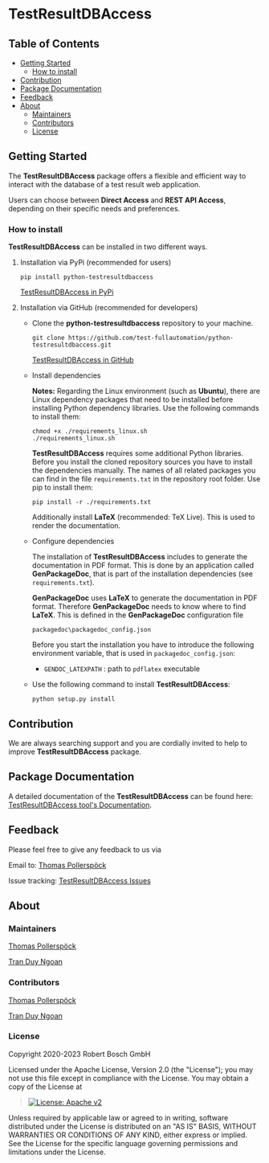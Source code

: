 # TestResultDBAccess

## Table of Contents

-   [Getting Started](#getting-started)
    -   [How to install](#how-to-install)
-   [Contribution](#contribution)
-   [Package Documentation](#package-documentation)
-   [Feedback](#feedback)
-   [About](#about)
    -   [Maintainers](#maintainers)
    -   [Contributors](#contributors)
    -   [License](#license)

## Getting Started

The **TestResultDBAccess** package offers a flexible and efficient way
to interact with the database of a test result web application.

Users can choose between **Direct Access** and **REST API Access**,
depending on their specific needs and preferences.

### How to install

**TestResultDBAccess** can be installed in two different ways.

1.  Installation via PyPi (recommended for users)

    ``` 
    pip install python-testresultdbaccess
    ```

    [TestResultDBAccess in
    PyPi](https://pypi.org/project/python-testresultdbaccess/)

2.  Installation via GitHub (recommended for developers)

    -   Clone the **python-testresultdbaccess** repository to your
        machine.

        ``` 
        git clone https://github.com/test-fullautomation/python-testresultdbaccess.git
        ```

        [TestResultDBAccess in
        GitHub](https://github.com/test-fullautomation/python-testresultdbaccess)

    -   Install dependencies

        **Notes:** Regarding the Linux environment (such as **Ubuntu**),
        there are Linux dependency packages that need to be installed
        before installing Python dependency libraries. Use the following
        commands to install them:

        ``` 
        chmod +x ./requirements_linux.sh
        ./requirements_linux.sh
        ```

        **TestResultDBAccess** requires some additional Python
        libraries. Before you install the cloned repository sources you
        have to install the dependencies manually. The names of all
        related packages you can find in the file `requirements.txt` in
        the repository root folder. Use pip to install them:

        ``` 
        pip install -r ./requirements.txt
        ```

        Additionally install **LaTeX** (recommended: TeX Live). This is
        used to render the documentation.

    -   Configure dependencies

        The installation of **TestResultDBAccess** includes to generate
        the documentation in PDF format. This is done by an application
        called **GenPackageDoc**, that is part of the installation
        dependencies (see `requirements.txt`).

        **GenPackageDoc** uses **LaTeX** to generate the documentation
        in PDF format. Therefore **GenPackageDoc** needs to know where
        to find **LaTeX**. This is defined in the **GenPackageDoc**
        configuration file

        ``` 
        packagedoc\packagedoc_config.json
        ```

        Before you start the installation you have to introduce the
        following environment variable, that is used in
        `packagedoc_config.json`:

        -   `GENDOC_LATEXPATH` : path to `pdflatex` executable

    -   Use the following command to install **TestResultDBAccess**:

        ``` 
        python setup.py install
        ```

## Contribution

We are always searching support and you are cordially invited to help to
improve **TestResultDBAccess** package.

## Package Documentation

A detailed documentation of the **TestResultDBAccess** can be found
here: [TestResultDBAccess tool's
Documentation](https://github.com/test-fullautomation/python-testresultdbaccess/blob/develop/TestResultDBAccess/TestResultDBAccess.pdf).

## Feedback

Please feel free to give any feedback to us via

Email to: [Thomas Pollerspöck](mailto:Thomas.Pollerspoeck@de.bosch.com)

Issue tracking: [TestResultDBAccess
Issues](https://github.com/test-fullautomation/python-testresultdbaccess/issues)

## About

### Maintainers

[Thomas Pollerspöck](mailto:Thomas.Pollerspoeck@de.bosch.com)

[Tran Duy Ngoan](mailto:Ngoan.TranDuy@vn.bosch.com)

### Contributors

[Thomas Pollerspöck](mailto:Thomas.Pollerspoeck@de.bosch.com)

[Tran Duy Ngoan](mailto:Ngoan.TranDuy@vn.bosch.com)

### License

Copyright 2020-2023 Robert Bosch GmbH

Licensed under the Apache License, Version 2.0 (the \"License\"); you
may not use this file except in compliance with the License. You may
obtain a copy of the License at

> [![License: Apache
> v2](https://img.shields.io/pypi/l/robotframework.svg)](http://www.apache.org/licenses/LICENSE-2.0.html)

Unless required by applicable law or agreed to in writing, software
distributed under the License is distributed on an \"AS IS\" BASIS,
WITHOUT WARRANTIES OR CONDITIONS OF ANY KIND, either express or implied.
See the License for the specific language governing permissions and
limitations under the License.

